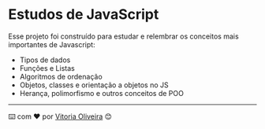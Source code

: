 # Estudos de JavaScript

Esse projeto foi construído para estudar e relembrar os conceitos mais importantes de Javascript:
* Tipos de dados
* Funções e Listas
* Algoritmos de ordenação
* Objetos, classes e orientação a objetos no JS
* Herança, polimorfismo e outros conceitos de POO

---
⌨️ com ❤️ por [Vitoria Oliveira](https://github.com/vitoriaoliveira27) 😊
